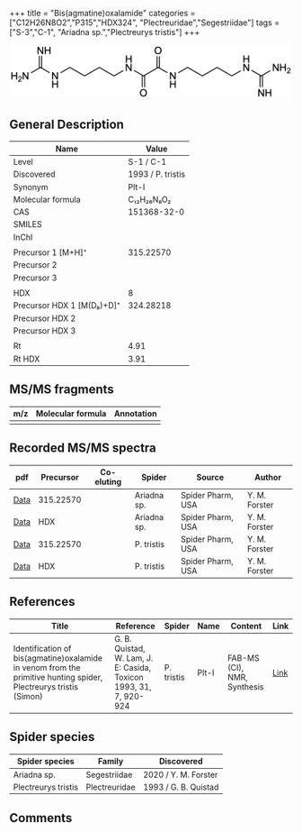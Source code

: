 +++
title = "Bis(agmatine)oxalamide"
categories = ["C12H26N8O2","P315","HDX324",
"Plectreuridae","Segestriidae"]
tags = ["S-3","C-1",
"Ariadna sp.","Plectreurys tristis"]
+++

![](/img/Bis(agmatine)oxalamide.png)

## General Description

| Name                      | Value             |
|---------------------------|-------------------|
| Level                     | S-1 / C-1                 |
| Discovered                | 1993 / P. tristis |
| Synonym                   | Plt-I                  |
| Molecular formula         | C₁₂H₂₆N₈O₂        |
| CAS                       | 151368-32-0       |
| SMILES |   |
| InChI  |   |
|                           |                   |
| Precursor 1 [M+H]⁺        | 315.22570         |
| Precursor 2               |                   |
| Precursor 3               |                   |
|                           |                   |
| HDX                       | 8                 |
| Precursor HDX 1 [M(D₈)+D]⁺ | 324.28218         |
| Precursor HDX 2           |                   |
| Precursor HDX 3           |                   |
|                           |                   |
| Rt                        | 4.91                  |
| Rt HDX                    | 3.91                  |

## MS/MS fragments

| m/z | Molecular formula | Annotation |
|-----|-------------------|------------|
|     |                   |            |

## Recorded MS/MS spectra

| pdf | Precursor | Co-eluting | Spider | Source | Author |
|-----|-----------|------------|--------|--------|--------|
| [Data](/pdf/Ariadna-sp/315_Bis(agmatine)oxalamide_Ar-sp.pdf) | 315.22570 |           | Ariadna sp. | Spider Pharm, USA | Y. M. Forster |
| [Data](/pdf/Ariadna-sp/315_Bis(agmatine)oxalamide_Ad-sp_HDX.pdf) | HDX |           | Ariadna sp. | Spider Pharm, USA | Y. M. Forster |
| [Data](/pdf/P-tristis/315_Bis(agmatine)oxalamide_Pt.pdf) | 315.22570 |           | P. tristis | Spider Pharm, USA | Y. M. Forster |
| [Data](/pdf/P-tristis/315_Bis(agmatine)oxalamide_Pt_HDX.pdf) | HDX |           | P. tristis | Spider Pharm, USA | Y. M. Forster |

## References

| Title                                                                                                            | Reference                                                         | Spider     | Name  | Content     | Link                                         |
|------------------------------------------------------------------------------------------------------------------|-------------------------------------------------------------------|------------|-------|-------------|----------------------------------------------|
| Identification of bis(agmatine)oxalamide in venom from the primitive hunting spider, Plectreurys tristis (Simon) | G. B. Quistad, W. Lam, J. E: Casida, Toxicon 1993, 31, 7, 920-924 | P. tristis | Plt-I | FAB-MS (CI), NMR, Synthesis | [Link](https://doi.org/10.1016/0041-0101(93)90229-C) |

## Spider species

| Spider species      | Family        | Discovered           |
|---------------------|---------------|----------------------|
| Ariadna sp. | Segestriidae | 2020 / Y. M. Forster |
| Plectreurys tristis | Plectreuridae | 1993 / G. B. Quistad |

## Comments